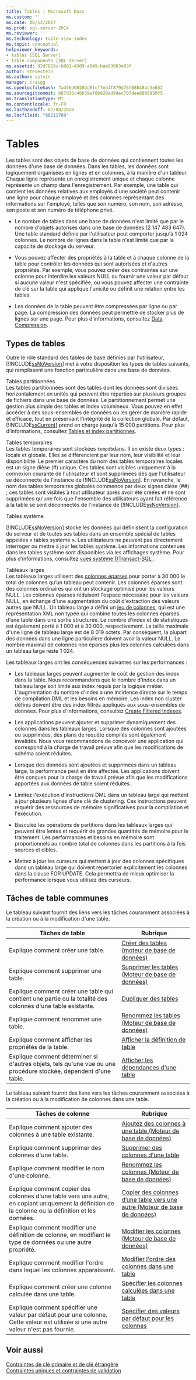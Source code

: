 ```yaml
---
title: Tables | Microsoft Docs
ms.custom: ''
ms.date: 06/13/2017
ms.prod: sql-server-2014
ms.reviewer: ''
ms.technology: table-view-index
ms.topic: conceptual
helpviewer_keywords:
- tables [SQL Server]
- table components [SQL Server]
ms.assetid: 82d7819c-b801-4309-a849-baa63083e83f
author: stevestein
ms.author: sstein
manager: craigg
ms.openlocfilehash: 7a456d68283d81cf7eb4f879d76f086484c5e052
ms.sourcegitcommit: b87d36c46b39af8b929ad94ec707dee8800950f5
ms.translationtype: MT
ms.contentlocale: fr-FR
ms.lasthandoff: 02/08/2020
ms.locfileid: "68211789"
---
```

# <a name="tables"></a>Tables
  Les tables sont des objets de base de données qui contiennent toutes les données d'une base de données. Dans les tables, les données sont logiquement organisées en lignes et en colonnes, à la manière d'un tableur. Chaque ligne représente un enregistrement unique et chaque colonne représente un champ dans l'enregistrement. Par exemple, une table qui contient les données relatives aux employés d'une société peut contenir une ligne pour chaque employé et des colonnes représentant des informations sur l'employé, telles que son numéro, son nom, son adresse, son poste et son numéro de téléphone privé.  
  
-   Le nombre de tables dans une base de données n'est limité que par le nombre d'objets autorisés dans une base de données (2 147 483 647). Une table standard définie par l'utilisateur peut comporter jusqu'à 1 024 colonnes. Le nombre de lignes dans la table n'est limité que par la capacité de stockage du serveur.  
  
-   Vous pouvez affecter des propriétés à la table et à chaque colonne de la table pour contrôler les données qui sont autorisées et d'autres propriétés. Par exemple, vous pouvez créer des contraintes sur une colonne pour interdire les valeurs NULL ou fournir une valeur par défaut si aucune valeur n'est spécifiée, ou vous pouvez affecter une contrainte de clé sur la table qui applique l'unicité ou définit une relation entre les tables.  
  
-   Les données de la table peuvent être compressées par ligne ou par page. La compression des données peut permettre de stocker plus de lignes sur une page. Pour plus d’informations, consultez [Data Compression](../../relational-databases/data-compression/data-compression.md).  
  
## <a name="types-of-tables"></a>Types de tables  
 Outre le rôle standard des tables de base définies par l'utilisateur, [!INCLUDE[ssNoVersion](../../includes/ssnoversion-md.md)] met à votre disposition les types de tables suivants, qui remplissent une fonction particulière dans une base de données.  
  
 Tables partitionnées  
 Les tables partitionnées sont des tables dont les données sont divisées horizontalement en unités qui peuvent être réparties sur plusieurs groupes de fichiers dans une base de données. Le partitionnement permet une gestion plus simple des tables et index volumineux. Vous pouvez en effet accéder à des sous-ensembles de données ou les gérer de manière rapide et efficace, tout en préservant l'intégrité de la collection globale. Par défaut, [!INCLUDE[ssCurrent](../../includes/sscurrent-md.md)] prend en charge jusqu'à 15 000 partitions. Pour plus d’informations, consultez [Tables et index partitionnés](../../relational-databases/partitions/partitioned-tables-and-indexes.md).  
  
 Tables temporaires  
 Les tables temporaires sont stockées `tempdb`dans. Il en existe deux types : locale et globale. Elles se différencient par leur nom, leur visibilité et leur disponibilité. Le premier caractère du nom des tables temporaires locales est un signe dièse (#) unique. Ces tables sont visibles uniquement à la connexion courante de l'utilisateur et sont supprimées dès que l'utilisateur se déconnecte de l'instance de [!INCLUDE[ssNoVersion](../../includes/ssnoversion-md.md)]. En revanche, le nom des tables temporaires globales commence par deux signes dièse (##) ; ces tables sont visibles à tout utilisateur après avoir été créées et ne sont supprimées qu'une fois que l'ensemble des utilisateurs ayant fait référence à la table se sont déconnectés de l'instance de [!INCLUDE[ssNoVersion](../../includes/ssnoversion-md.md)].  
  
 Tables système  
 
  [!INCLUDE[ssNoVersion](../../includes/ssnoversion-md.md)] stocke les données qui définissent la configuration du serveur et de toutes ses tables dans un ensemble spécial de tables appelées « tables système ». Les utilisateurs ne peuvent pas directement interroger ou mettre à jour les tables système. Les informations contenues dans les tables système sont disponibles via les affichages système. Pour plus d’informations, consultez [vues système &#40;&#41;Transact-SQL ](/sql/t-sql/language-reference).  
  
 Tableaux larges  
 Les tableaux larges utilisent des [colonnes éparses](use-sparse-columns.md) pour porter à 30 000 le total de colonnes qu’un tableau peut contenir. Les colonnes éparses sont des colonnes ordinaires qui ont un stockage optimisé pour les valeurs NULL. Les colonnes éparses réduisent l'espace nécessaire pour les valeurs NULL, en échange d'une augmentation du coût d'extraction des valeurs autres que NULL. Un tableau large a défini un [jeu de colonnes](use-column-sets.md), qui est une représentation XML non typée qui combine toutes les colonnes éparses d’une table dans une sortie structurée. Le nombre d'index et de statistiques est également porté à 1 000 et à 30 000, respectivement. La taille maximale d'une ligne de tableau large est de 8 019 octets. Par conséquent, la plupart des données dans une ligne particulière doivent avoir la valeur NULL. Le nombre maximal de colonnes non éparses plus les colonnes calculées dans un tableau large reste 1 024.  
  
 Les tableaux larges ont les conséquences suivantes sur les performances :  
  
-   Les tableaux larges peuvent augmenter le coût de gestion des index dans la table. Nous recommandons que le nombre d'index dans un tableau large soit limité aux index requis par la logique métier. L'augmentation du nombre d'index a une incidence directe sur le temps de compilation DML et les besoins en mémoire. Les index non cluster définis doivent être des index filtrés appliqués aux sous-ensembles de données. Pour plus d'informations, consultez [Create Filtered Indexes](../../relational-databases/indexes/create-filtered-indexes.md).  
  
-   Les applications peuvent ajouter et supprimer dynamiquement des colonnes dans les tableaux larges. Lorsque des colonnes sont ajoutées ou supprimées, des plans de requête compilés sont également invalidés. Nous vous recommandons de concevoir une application qui correspond à la charge de travail prévue afin que les modifications de schéma soient réduites.  
  
-   Lorsque des données sont ajoutées et supprimées dans un tableau large, la performance peut en être affectée. Les applications doivent être conçues pour la charge de travail prévue afin que les modifications apportées aux données de table soient réduites.  
  
-   Limitez l'exécution d'instructions DML dans un tableau large qui mettent à jour plusieurs lignes d'une clé de clustering. Ces instructions peuvent requérir des ressources de mémoire significatives pour la compilation et l'exécution.  
  
-   Basculez les opérations de partitions dans les tableaux larges qui peuvent être lentes et requérir de grandes quantités de mémoire pour le traitement. Les performances et besoins en mémoire sont proportionnels au nombre total de colonnes dans les partitions à la fois sources et cibles.  
  
-   Mettez à jour les curseurs qui mettent à jour des colonnes spécifiques dans un tableau large qui doivent répertorier explicitement les colonnes dans la clause FOR UPDATE. Cela permettra de mieux optimiser la performance lorsque vous utilisez des curseurs.  
  
## <a name="common-table-tasks"></a>Tâches de table communes  
 Le tableau suivant fournit des liens vers les tâches couramment associées à la création ou à la modification d'une table.  
  
|Tâches de table|Rubrique|  
|-----------------|-----------|  
|Explique comment créer une table.|[Créer des tables &#40;moteur de base de données&#41;](create-tables-database-engine.md)|  
|Explique comment supprimer une table.|[Supprimer les tables &#40;Moteur de base de données&#41;](delete-tables-database-engine.md)|  
|Explique comment créer une table qui contient une partie ou la totalité des colonnes d'une table existante.|[Dupliquer des tables](duplicate-tables.md)|  
|Explique comment renommer une table.|[Renommez les tables &#40;Moteur de base de données&#41;](rename-tables-database-engine.md)|  
|Explique comment afficher les propriétés de la table.|[Afficher la définition de table](view-the-table-definition.md)|  
|Explique comment déterminer si d'autres objets, tels qu'une vue ou une procédure stockée, dépendent d'une table.|[Afficher les dépendances d'une table](view-the-dependencies-of-a-table.md)|  
  
 Le tableau suivant fournit des liens vers les tâches couramment associées à la création ou à la modification de colonnes dans une table.  
  
|Tâches de colonne|Rubrique|  
|------------------|-----------|  
|Explique comment ajouter des colonnes à une table existante.|[Ajoutez des colonnes à une table &#40;Moteur de base de données&#41;](add-columns-to-a-table-database-engine.md)|  
|Explique comment supprimer des colonnes d'une table.|[Supprimer des colonnes d'une table](delete-columns-from-a-table.md)|  
|Explique comment modifier le nom d'une colonne.|[Renommez les colonnes &#40;Moteur de base de données&#41;](rename-columns-database-engine.md)|  
|Explique comment copier des colonnes d'une table vers une autre, en copiant uniquement la définition de la colonne ou la définition et les données.|[Copier des colonnes d’une table vers une autre &#40;Moteur de base de données&#41;](copy-columns-from-one-table-to-another-database-engine.md)|  
|Explique comment modifier une définition de colonne, en modifiant le type de données ou une autre propriété.|[Modifier les colonnes &#40;Moteur de base de données&#41;](modify-columns-database-engine.md)|  
|Explique comment modifier l'ordre dans lequel les colonnes apparaissent.|[Modifier l'ordre des colonnes dans une table](change-column-order-in-a-table.md)|  
|Explique comment créer une colonne calculée dans une table.|[Spécifier les colonnes calculées dans une table](specify-computed-columns-in-a-table.md)|  
|Explique comment spécifier une valeur par défaut pour une colonne. Cette valeur est utilisée si une autre valeur n'est pas fournie.|[Spécifier des valeurs par défaut pour les colonnes](specify-default-values-for-columns.md)|  
  
## <a name="see-also"></a>Voir aussi  
 [Contraintes de clé primaire et de clé étrangère](primary-and-foreign-key-constraints.md)   
 [Contraintes uniques et contraintes de validation](unique-constraints-and-check-constraints.md)  
  
  
